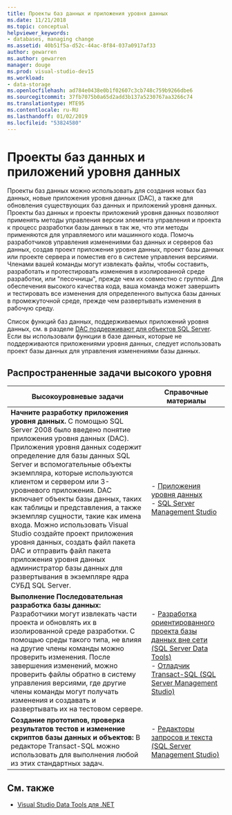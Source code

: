 ```yaml
---
title: Проекты баз данных и приложения уровня данных
ms.date: 11/21/2018
ms.topic: conceptual
helpviewer_keywords:
- databases, managing change
ms.assetid: 40b51f5a-d52c-44ac-8f84-037a0917af33
author: gewarren
ms.author: gewarren
manager: douge
ms.prod: visual-studio-dev15
ms.workload:
- data-storage
ms.openlocfilehash: ad784e0438e0b1f02607c3cb748c759b9266dbe6
ms.sourcegitcommit: 37fb7075b0a65d2add3b137a5230767aa3266c74
ms.translationtype: MTE95
ms.contentlocale: ru-RU
ms.lasthandoff: 01/02/2019
ms.locfileid: "53824580"
---
```

# <a name="database-projects-and-data-tier-applications"></a>Проекты баз данных и приложений уровня данных

Проекты баз данных можно использовать для создания новых баз данных, новые приложения уровня данных (DAC), а также для обновления существующих баз данных и приложений уровня данных. Проекты баз данных и проекты приложений уровня данных позволяют применять методы управления версии элемента управления и проекта к процесс разработки базы данных в так же, что эти методы применяются для управляемого или машинного кода. Помочь разработчиков управления изменениями баз данных и серверов баз данных, создав проект приложения уровня данных, проект базы данных или проекте сервера и поместив его в системе управления версиями. Членами вашей команды могут извлекать файлы, чтобы составить, разработать и протестировать изменения в изолированной среде разработки, или "песочницы", прежде чем их совместно с группой. Для обеспечения высокого качества кода, ваша команда может завершить и тестировать все изменения для определенного выпуска базы данных в промежуточной среде, прежде чем развертывать изменения в рабочую среду.

Список функций баз данных, поддерживаемых приложений уровня данных, см. в разделе [DAC поддерживают для объектов SQL Server](/sql/relational-databases/data-tier-applications/dac-support-for-sql-server-objects-and-versions). Если вы использовали функции в базе данных, которые не поддерживаются приложениями уровня данных, следует использовать проект базы данных для управления изменениями базы данных.

## <a name="common-high-level-tasks"></a>Распространенные задачи высокого уровня

| Высокоуровневые задачи | Справочные материалы |
| - | - |
| **Начните разработку приложения уровня данных.** С помощью SQL Server 2008 было введено понятие приложения уровня данных (DAC). Приложения уровня данных содержит определение для базы данных SQL Server и вспомогательные объекты экземпляра, которые используются клиентом и сервером или 3-уровневого приложения. DAC включает объекты базы данных, таких как таблицы и представления, а также экземпляр сущности, такие как имена входа. Можно использовать Visual Studio создайте проект приложения уровня данных, создать файл пакета DAC и отправить файл пакета приложения уровня данных администратор базы данных для развертывания в экземпляре ядра СУБД SQL Server. | - [Приложения уровня данных](/sql/relational-databases/data-tier-applications/data-tier-applications)<br />- [SQL Server Management Studio](/sql/ssms/sql-server-management-studio-ssms) |
| **Выполнение Последовательная разработка базы данных:** Разработчики могут извлекать части проекта и обновлять их в изолированной среде разработки. С помощью среды такого типа, не влияя на другие члены команды можно проверить изменения. После завершения изменений, можно проверить файлы обратно в систему управления версиями, где другие члены команды могут получать изменения и создавать и развертывать их на тестовом сервере. | - [Разработка ориентированного проекта базы данных вне сети (SQL Server Data Tools)](/sql/ssdt/project-oriented-offline-database-development)<br />- [Отладчик Transact-SQL (SQL Server Management Studio)](/sql/ssms/scripting/transact-sql-debugger) |
| **Создание прототипов, проверка результатов тестов и изменение скриптов базы данных и объектов:** В редакторе Transact-SQL можно использовать для выполнения любой из этих стандартных задач. | - [Редакторы запросов и текста (SQL Server Management Studio)](/sql/ssms/scripting/query-and-text-editors-sql-server-management-studio) |

## <a name="see-also"></a>См. также

- [Visual Studio Data Tools для .NET](../data-tools/visual-studio-data-tools-for-dotnet.md)